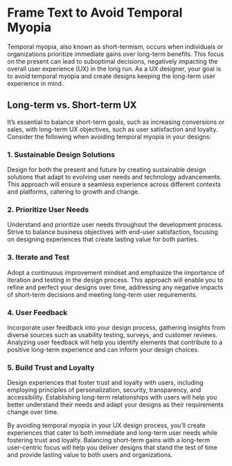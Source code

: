 # Frame Text to Avoid Temporal Myopia

Temporal myopia, also known as short-termism, occurs when individuals or organizations prioritize immediate gains over long-term benefits. This focus on the present can lead to suboptimal decisions, negatively impacting the overall user experience (UX) in the long run. As a UX designer, your goal is to avoid temporal myopia and create designs keeping the long-term user experience in mind.

## Long-term vs. Short-term UX

It’s essential to balance short-term goals, such as increasing conversions or sales, with long-term UX objectives, such as user satisfaction and loyalty. Consider the following when avoiding temporal myopia in your designs:

### 1. Sustainable Design Solutions

Design for both the present and future by creating sustainable design solutions that adapt to evolving user needs and technology advancements. This approach will ensure a seamless experience across different contexts and platforms, catering to growth and change.

### 2. Prioritize User Needs

Understand and prioritize user needs throughout the development process. Strive to balance business objectives with end-user satisfaction, focusing on designing experiences that create lasting value for both parties.

### 3. Iterate and Test

Adopt a continuous improvement mindset and emphasize the importance of iteration and testing in the design process. This approach will enable you to refine and perfect your designs over time, addressing any negative impacts of short-term decisions and meeting long-term user requirements.

### 4. User Feedback

Incorporate user feedback into your design process, gathering insights from diverse sources such as usability testing, surveys, and customer reviews. Analyzing user feedback will help you identify elements that contribute to a positive long-term experience and can inform your design choices.

### 5. Build Trust and Loyalty

Design experiences that foster trust and loyalty with users, including employing principles of personalization, security, transparency, and accessibility. Establishing long-term relationships with users will help you better understand their needs and adapt your designs as their requirements change over time.

By avoiding temporal myopia in your UX design process, you’ll create experiences that cater to both immediate and long-term user needs while fostering trust and loyalty. Balancing short-term gains with a long-term user-centric focus will help you deliver designs that stand the test of time and provide lasting value to both users and organizations.
